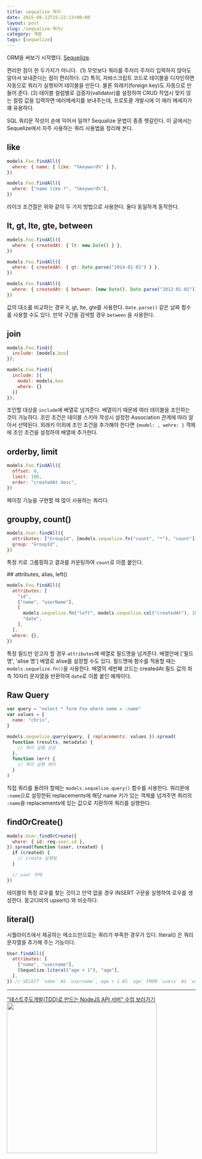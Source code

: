 ```yaml
---
title: sequalize 쿼리
date: 2015-08-22T15:22:13+00:00
layout: post
slug: /sequalize-쿼리/
category: 개발
tags: [sequelize]
---
```


ORM을 써보기 시작했다. <a href="http://sequelize.readthedocs.org/en/latest/">Sequeilize</a>.

편리한 점이 한 두가지가 아니다.  (1) 무엇보다 쿼리를 주저리 주저리 입력하지 않아도 알아서 보내준다는 점이 편리하다. (2) 특히, 자바스크립트 코드로 테이블을 디자인하면 자동으로 쿼리가 실행되어 테이블을 만든다. 물론 외래키(foreign key)도 자동으로 만들어 준다. (3) 테이블 컬럼별로 검증자(validator)를 설정하여 CRUD 작업시 맞지 않는 컬럼 값을 입력하면 에러메세지를 보내주는데, 프로토콜 개발시에 이 에러 메세지가 꽤 유용하다.

SQL 쿼리문 작성이 손에 익어서 일까? Sequalize 문법이 종종 햇갈린다. 이 글에서는 Sequelize에서 자주 사용하는 쿼리 사용법을 정리해 본다.

## like

```javascript
models.Foo.findAll({
  where: { name: { like: "%keyword%" } },
})

models.Foo.findAll({
  where: ["name like ?", "%keyword%"],
})
```

라이크 조건절은 위와 같이 두 가지 방법으로 사용한다. 둘다 동일하게 동작한다.

## lt, gt, lte, gte, between

```javascript
models.Foo.findAll({
  where: { createdAt: { lt: new Date() } },
})

models.Foo.findAll({
  where: { createdAt: { gt: Date.parse("2014-01-01") } },
})

models.Foo.findAll({
  where: { createdAt: { between: [new Date(), Date.parse("2012-01-01")] } },
})
```

값의 대소를 비교하는 경우 lt, gt, lte, gte를 사용한다. `Date.parse()` 같은 날짜 함수를 사용할 수도 있다. 만약 구간을 검색할 경우 `between` 을 사용한다.

## join

```javascript
models.Foo.find({
  include: [models.boo]
});

models.Foo.find({
  include: [{
    model: models.boo
    where: {}
  }]
});
```

조인할 대상을 `include`에 배열로 넘겨준다. 배열이기 때문에 여러 테이블을 조인하는 것이 가능하다. 조인 조건은 테이블 스키마 작성시 설정한 Association 관계에 따라 알아서 선택된다. 외래키 이외에 조인 조건을 추가해야 한다면 `{model: , wehre: }` 객체에 조인 조건을 설정하여 배열에 추가한다.

## orderby, limit

```javascript
models.Foo.findAll({
  offset: 0,
  limit: 100,
  order: "createdAt desc",
})
```

페이징 기능을 구현할 때 많이 사용하는 쿼리다.

## groupby, count()

```javascript
models.User.findAll({
  attributes: ["GroupId", [models.sequelize.fn("count", "*"), "count"]],
  group: "GroupId",
})
```

특정 키로 그룹핑하고 결과를 카운팅하여 `count`로 이름 붙인다.

## attributes, alias, left()

```javascript
models.Foo.findAll({
  attributes: [
    "id",
    ["name", "userName"],
    [
      models.sequelize.fn("left", models.sequelize.col("createdAt"), 10),
      "date",
    ],
  ],
  where: {},
})
```

특정 필드만 얻고자 할 경우 `attributes`에 배열로 필드명을 넘겨준다. 배열안에 ['필드명', 'alise 명'] 배열로 alise를 설정할 수도 있다. 필드명에 함수를 적용할 때는 `models.sequelize.fn()`을 사용한다. 배열의 세번째 코드는 createdAt 필드 값의 좌측 10자리 문자열을 반환하여 `date`로 이름 붙인 예제이다.

## Raw Query

```javascript
var query = "select * form Foo where name = :name"
var values = {
  name: "chris",
}

models.sequelize.query(query, { replacements: values }).spread(
  function (results, metadata) {
    // 쿼리 실행 성공
  },
  function (err) {
    // 쿼리 실행 에러
  }
)
```

직접 쿼리를 돌려야 할때는 `models.sequelize.query()` 함수를 사용한다. 쿼리문에 `:name`으로 설정한뒤 replacements에 해당 name 키가 있는 객체를 넘겨주면 쿼리의 `:name`을 replacements에 있는 값으로 치환하여 쿼리를 실행한다.

## findOrCreate()

```javascript
models.User.findOrCreate({
  where: { id: req.user.id },
}).spread(function (user, created) {
  if (created) {
    // create 실행됨
  }

  // user 객체
})
```

테이블의 특정 로우를 찾는 것이고 만약 없을 경우 INSERT 구문을 실행하여 로우를 생성한다. 몽고디비의 upsert() 와 비슷하다.

## literal()

시퀄라이즈에서 제공하는 메소드만으로는 쿼리가 부족한 경우가 있다.
literal() 은 쿼리 문자열을 추가해 주는 기능이다.

```javascript
User.findAll({
  attributes: [
    ["name", "username"],
    [Sequelize.literal("age + 1"), "age"],
  ],
}) // SELECT `name` AS `username`, age + 1 AS `age` FROM `users` AS `user`
```

---

<a href="https://www.inflearn.com/course/테스트주도개발-tdd-nodejs-api?inst=8aa64815" target="_blank">
  "테스트주도개발(TDD)로 만드는 NodeJS API 서버" 수업 보러가기  
  <img width="400px" src="https://cdn.inflearn.com/wp-content/uploads/nodetdd.png" />
</a>
